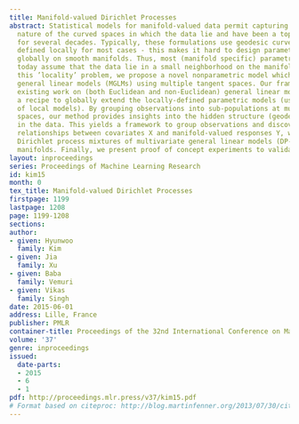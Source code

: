 ```yaml
---
title: Manifold-valued Dirichlet Processes
abstract: Statistical models for manifold-valued data permit capturing the intrinsic
  nature of the curved spaces in which the data lie and have been a topic of research
  for several decades. Typically, these formulations use geodesic curves and distances
  defined locally for most cases - this makes it hard to design parametric models
  globally on smooth manifolds. Thus, most (manifold specific) parametric models available
  today assume that the data lie in a small neighborhood on the manifold. To address
  this ’locality’ problem, we propose a novel nonparametric model which unifies multivariate
  general linear models (MGLMs) using multiple tangent spaces. Our framework generalizes
  existing work on (both Euclidean and non-Euclidean) general linear models providing
  a recipe to globally extend the locally-defined parametric models (using a mixture
  of local models). By grouping observations into sub-populations at multiple tangent
  spaces, our method provides insights into the hidden structure (geodesic relationships)
  in the data. This yields a framework to group observations and discover geodesic
  relationships between covariates X and manifold-valued responses Y, which we call
  Dirichlet process mixtures of multivariate general linear models (DP-MGLM) on Riemannian
  manifolds. Finally, we present proof of concept experiments to validate our model.
layout: inproceedings
series: Proceedings of Machine Learning Research
id: kim15
month: 0
tex_title: Manifold-valued Dirichlet Processes
firstpage: 1199
lastpage: 1208
page: 1199-1208
sections: 
author:
- given: Hyunwoo
  family: Kim
- given: Jia
  family: Xu
- given: Baba
  family: Vemuri
- given: Vikas
  family: Singh
date: 2015-06-01
address: Lille, France
publisher: PMLR
container-title: Proceedings of the 32nd International Conference on Machine Learning
volume: '37'
genre: inproceedings
issued:
  date-parts:
  - 2015
  - 6
  - 1
pdf: http://proceedings.mlr.press/v37/kim15.pdf
# Format based on citeproc: http://blog.martinfenner.org/2013/07/30/citeproc-yaml-for-bibliographies/
---
```

